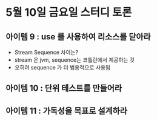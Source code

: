 # 5월 10일 금요일 스터디 토론 

## 아이템 9 : use 를 사용하여 리소스를 닫아라 

- Stream Sequence 차이는?
- stream 은 jvm, sequence는 코틀린에서 제공하는 것
- 오히려 sequence 가 더 범용적으로 사용됨 



## 아이템 10 : 단위 테스트를 만들어라 

## 아이템 11 : 가독성을 목표로 설계하라 

